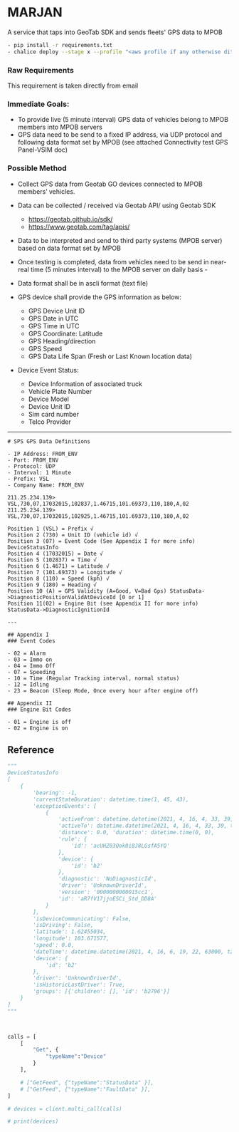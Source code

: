 # MARJAN

A service that taps into GeoTab SDK and sends fleets' GPS data to MPOB

```bash
- pip install -r requirements.txt
- chalice deploy --stage x --profile "<aws profile if any otherwise ditch profile>"
```

### Raw Requirements

This requirement is taken directly from email

### Immediate Goals:

- To provide live (5 minute interval) GPS data of vehicles belong to MPOB members into MPOB servers
- GPS data need to be send to a fixed IP address, via UDP protocol and following data format set by MPOB (see attached Connectivity test GPS Panel-VSIM doc)

### Possible Method

- Collect GPS data from Geotab GO devices connected to MPOB members’ vehicles.
- Data can be collected / received via Geotab API/ using Geotab SDK
    - https://geotab.github.io/sdk/
    - https://www.geotab.com/tag/apis/

- Data to be interpreted and send to third party systems (MPOB server) based on data format set by MPOB
- Once testing is completed, data from vehicles need to be send in near-real time (5 minutes interval) to the MPOB server on daily basis -
- Data format shall be in ascli format (text file)
- GPS device shall provide the GPS information as below:
    - GPS Device Unit ID
    - GPS Date in UTC
    - GPS Time in UTC
    - GPS Coordinate: Latitude
    - GPS Heading/direction
    -  GPS Speed
    - GPS Data Life Span (Fresh or Last Known location data)
- Device Event Status:
    - Device Information of associated truck
    - Vehicle Plate Number
    - Device Model
    - Device Unit ID
    - Sim card number
    - Telco Provider

---

```
# SPS GPS Data Definitions

- IP Address: FROM_ENV
- Port: FROM_ENV
- Protocol: UDP
- Interval: 1 Minute
- Prefix: VSL
- Company Name: FROM_ENV

211.25.234.139> VSL,730,07,17032015,102837,1.46715,101.69373,110,180,A,02
211.25.234.139> VSL,730,07,17032015,102925,1.46715,101.69373,110,180,A,02

Position 1 (VSL) = Prefix √
Position 2 (730) = Unit ID (vehicle id) √
Position 3 (07) = Event Code (See Appendix I for more info) DeviceStatusInfo
Position 4 (17032015) = Date √
Position 5 (102837) = Time √
Position 6 (1.4671) = Latitude √
Position 7 (101.69373) = Longitude √
Position 8 (110) = Speed (kph) √
Position 9 (180) = Heading √
Position 10 (A) = GPS Validity (A=Good, V=Bad Gps) StatusData->DiagnosticPositionValidAtDeviceId [0 or 1]
Position 11(02) = Engine Bit (see Appendix II for more info) StatusData->DiagnosticIgnitionId

---

## Appendix I
### Event Codes

- 02 = Alarm
- 03 = Immo on
- 04 = Immo Off
- 07 = Speeding
- 10 = Time (Regular Tracking interval, normal status)
- 12 = Idling
- 23 = Beacon (Sleep Mode, Once every hour after engine off)

## Appendix II
### Engine Bit Codes

- 01 = Engine is off
- 02 = Engine is on
```

## Reference

```python
"""
DeviceStatusInfo
[
    {
        'bearing': -1,
        'currentStateDuration': datetime.time(1, 45, 43),
        'exceptionEvents': [
            {
                'activeFrom': datetime.datetime(2021, 4, 16, 4, 33, 39, tzinfo=datetime.timezone.utc),
                'activeTo': datetime.datetime(2021, 4, 16, 4, 33, 39, tzinfo=datetime.timezone.utc),
                'distance': 0.0, 'duration': datetime.time(0, 0),
                'rule': {
                    'id': 'acUHZ03Qok0i8J8LGsfA5YQ'
                },
                'device': {
                    'id': 'b2'
                },
                'diagnostic': 'NoDiagnosticId',
                'driver': 'UnknownDriverId',
                'version': '0000000000015cc1',
                'id': 'aR7fV17jjoESCi_Std_DD8A'
            }
        ],
        'isDeviceCommunicating': False,
        'isDriving': False,
        'latitude': 1.62455034,
        'longitude': 103.671577,
        'speed': 0.0,
        'dateTime': datetime.datetime(2021, 4, 16, 6, 19, 22, 63000, tzinfo=datetime.timezone.utc),
        'device': {
            'id': 'b2'
        },
        'driver': 'UnknownDriverId',
        'isHistoricLastDriver': True,
        'groups': [{'children': [], 'id': 'b2796'}]
    }
]
"""



calls = [
    [
        "Get", {
            "typeName":"Device"
        }
    ],

    # ["GetFeed", {"typeName":"StatusData" }],
    # ["GetFeed", {"typeName":"FaultData" }],
]

# devices = client.multi_call(calls)

# print(devices)
```